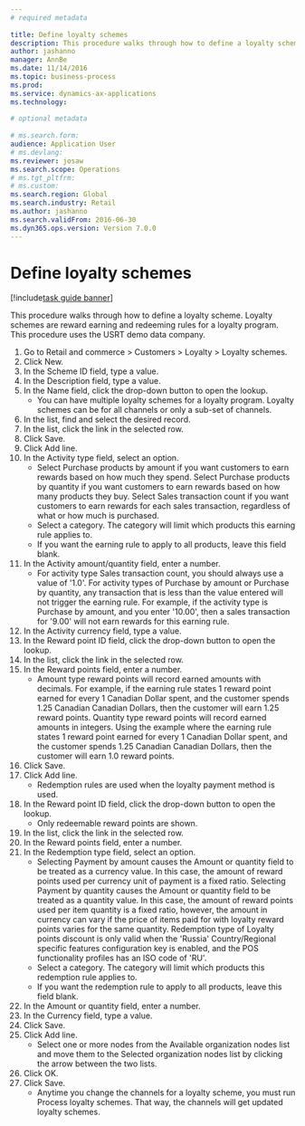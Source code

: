 ```yaml
--- 
# required metadata 
 
title: Define loyalty schemes
description: This procedure walks through how to define a loyalty scheme. 
author: jashanno
manager: AnnBe 
ms.date: 11/14/2016
ms.topic: business-process 
ms.prod:  
ms.service: dynamics-ax-applications 
ms.technology:  
 
# optional metadata 
 
# ms.search.form:   
audience: Application User 
# ms.devlang:  
ms.reviewer: josaw
ms.search.scope: Operations 
# ms.tgt_pltfrm:  
# ms.custom:  
ms.search.region: Global
ms.search.industry: Retail
ms.author: jashanno
ms.search.validFrom: 2016-06-30 
ms.dyn365.ops.version: Version 7.0.0 
---
```

# Define loyalty schemes

[!include[task guide banner](../includes/task-guide-banner.md)]

This procedure walks through how to define a loyalty scheme. Loyalty schemes are reward earning and redeeming rules for a loyalty program. This procedure uses the USRT demo data company.

1. Go to Retail and commerce > Customers > Loyalty > Loyalty schemes.
2. Click New.
3. In the Scheme ID field, type a value.
4. In the Description field, type a value.
5. In the Name field, click the drop-down button to open the lookup.
    * You can have multiple loyalty schemes for a loyalty program. Loyalty schemes can be for all channels or only a sub-set of channels.  
6. In the list, find and select the desired record.
7. In the list, click the link in the selected row.
8. Click Save.
9. Click Add line.
10. In the Activity type field, select an option.
    * Select Purchase products by amount if you want customers to earn rewards based on how much they spend. Select Purchase products by quantity if you want customers to earn rewards based on how many products they buy.  Select Sales transaction count if you want customers to earn rewards for each sales transaction, regardless of what or how much is purchased.  
    * Select a category. The category will limit which products this earning rule applies to.  
    * If you want the earning rule to apply to all products, leave this field blank.  
11. In the Activity amount/quantity field, enter a number.
    *  For activity type Sales transaction count, you should always use a value of '1.0'. For activity types of Purchase by amount or Purchase by quantity, any transaction that is less than the value entered will not trigger the earning rule. For example, if the activity type is Purchase by amount, and you enter '10.00', then a sales transaction for '9.00' will not earn rewards for this earning rule.  
12. In the Activity currency field, type a value.
13. In the Reward point ID field, click the drop-down button to open the lookup.
14. In the list, click the link in the selected row.
15. In the Reward points field, enter a number.
    * Amount type reward points will record earned amounts with decimals. For example, if the earning rule states 1 reward point earned for every 1 Canadian Dollar spent, and the customer spends 1.25 Canadian Canadian Dollars, then the customer will earn 1.25 reward points. Quantity type reward points will record earned amounts in integers. Using the example where the earning rule states 1 reward point earned for every 1 Canadian Dollar spent, and the customer spends 1.25 Canadian Canadian Dollars, then the customer will earn 1.0 reward points.  
16. Click Save.
17. Click Add line.
    * Redemption rules are used when the loyalty payment method is used.  
18. In the Reward point ID field, click the drop-down button to open the lookup.
    * Only redeemable reward points are shown.  
19. In the list, click the link in the selected row.
20. In the Reward points field, enter a number.
21. In the Redemption type field, select an option.
    * Selecting Payment by amount causes the Amount or quantity field to be treated as a currency value. In this case, the amount of reward points used per currency unit of payment is a fixed ratio. Selecting Payment by quantity causes the Amount or quantity field to be treated as a quantity value. In this case, the amount of reward points used per item quantity is a fixed ratio, however, the amount in currency can vary if the price of items paid for with loyalty reward points varies for the same quantity. Redemption type of Loyalty points discount is only valid when the 'Russia' Country/Regional specific features configuration key is enabled, and the POS functionality profiles has an ISO code of 'RU'.  
    * Select a category. The category will limit which products this redemption rule applies to.  
    * If you want the redemption rule to apply to all products, leave this field blank.  
22. In the Amount or quantity field, enter a number.
23. In the Currency field, type a value.
24. Click Save.
25. Click Add line.
    * Select one or more nodes from the Available organization nodes list and move them to the Selected organization nodes list by clicking the arrow between the two lists.  
26. Click OK.
27. Click Save.
    * Anytime you change the channels for a loyalty scheme, you must run Process loyalty schemes. That way, the channels will get updated loyalty schemes.  

